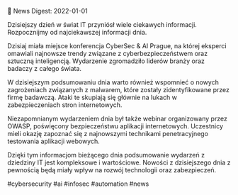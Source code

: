 📰 News Digest: 2022-01-01

Dzisiejszy dzień w świat IT przyniósł wiele ciekawych informacji. Rozpocznijmy od najciekawszej informacji dnia.

Dzisiaj miała miejsce konferencja CyberSec & AI Prague, na której eksperci omawiali najnowsze trendy związane z cyberbezpieczeństwem oraz sztuczną inteligencją. Wydarzenie zgromadziło liderów branży oraz badaczy z całego świata.

W dzisiejszym podsumowaniu dnia warto również wspomnieć o nowych zagrożeniach związanych z malwarem, które zostały zidentyfikowane przez firmę badawczą. Ataki te skupiają się głównie na lukach w zabezpieczeniach stron internetowych.

Niezapomnianym wydarzeniem dnia był także webinar organizowany przez OWASP, poświęcony bezpieczeństwu aplikacji internetowych. Uczestnicy mieli okazję zapoznać się z najnowszymi technikami penetracyjnego testowania aplikacji webowych.

Dzięki tym informacjom bieżącego dnia podsumowanie wydarzeń z dziedziny IT jest kompleksowe i wartościowe. Nowości z dzisiejszego dnia z pewnością będą miały wpływ na rozwój technologii oraz zabezpieczeń.

#cybersecurity #ai #infosec #automation #news